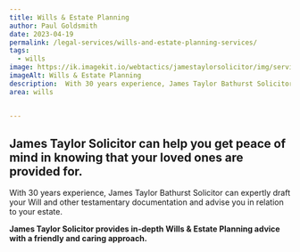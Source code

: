 ```yaml
---
title: Wills & Estate Planning
author: Paul Goldsmith
date: 2023-04-19
permalink: /legal-services/wills-and-estate-planning-services/
tags:
  - wills
image: https://ik.imagekit.io/webtactics/jamestaylorsolicitor/img/services/wills-600x400.jpg
imageAlt: Wills & Estate Planning
description:  With 30 years experience, James Taylor Bathurst Solicitor can expertly draft your Will and other testamentary documentation and advise you in relation to your estate.
area: wills


---
```





## James Taylor Solicitor can help you get peace of mind in knowing that your loved ones are provided for. ##

With 30 years experience, James Taylor Bathurst Solicitor can expertly draft your Will and other testamentary documentation and advise you in relation to your estate.

**James Taylor Solicitor provides in-depth Wills & Estate Planning advice with a friendly and caring approach.**
